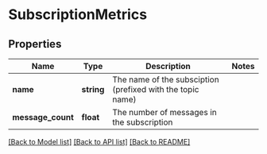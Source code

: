 # SubscriptionMetrics

## Properties
Name | Type | Description | Notes
------------ | ------------- | ------------- | -------------
**name** | **string** | The name of the subsciption (prefixed with the topic name) | 
**message_count** | **float** | The number of messages in the subscription | 

[[Back to Model list]](../README.md#documentation-for-models) [[Back to API list]](../README.md#documentation-for-api-endpoints) [[Back to README]](../README.md)


